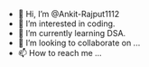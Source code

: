 - 👋 Hi, I’m @Ankit-Rajput1112
- 👀 I’m interested in coding.
- 🌱 I’m currently learning DSA.
- 💞️ I’m looking to collaborate on ...
- 📫 How to reach me ...

<!---
Ankit-Rajput1112/Ankit-Rajput1112 is a ✨ special ✨ repository because its `README.md` (this file) appears on your GitHub profile.
You can click the Preview link to take a look at your changes.
--->
